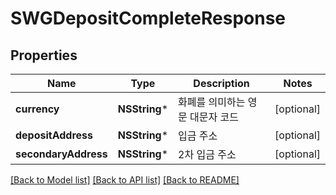 # SWGDepositCompleteResponse

## Properties
Name | Type | Description | Notes
------------ | ------------- | ------------- | -------------
**currency** | **NSString*** | 화폐를 의미하는 영문 대문자 코드 | [optional] 
**depositAddress** | **NSString*** | 입금 주소 | [optional] 
**secondaryAddress** | **NSString*** | 2차 입금 주소 | [optional] 

[[Back to Model list]](../README.md#documentation-for-models) [[Back to API list]](../README.md#documentation-for-api-endpoints) [[Back to README]](../README.md)


